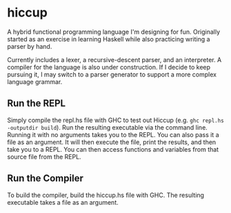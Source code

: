 # hiccup
A hybrid functional programming language I'm designing for fun. Originally started as an exercise in learning Haskell while also practicing writing a parser by hand.

Currently includes a lexer, a recursive-descent parser, and an interpreter. A compiler for the language is also under construction. If I decide to keep pursuing it, I may switch to a parser generator to support a more complex language grammar.

## Run the REPL

Simply compile the repl.hs file with GHC to test out Hiccup (e.g. `ghc repl.hs -outputdir build`). Run the resulting executable via the command line. Running it with no arguments takes you to the REPL. You can also pass it a file as an argument. It will then execute the file, print the results, and then take you to a REPL. You can then access functions and variables from that source file from the REPL.

## Run the Compiler

To build the compiler, build the hiccup.hs file with GHC. The resulting executable takes a file as an argument.
